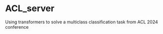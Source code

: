 # ACL_server
 
Using transformers to solve a multiclass classification task from ACL 2024 conference
